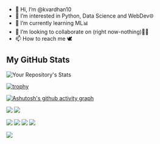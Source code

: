 - 👋 Hi, I’m @kvardhan10
- 👀 I’m interested in Python, Data Science and WebDev🌐
- 🌱 I’m currently learning ML📊
- 💞️ I’m looking to collaborate on (right now-nothing)👨‍💻
- 📫 How to reach me 🕊️




## My GitHub Stats
<!-- ![Your Repository's Stats](https://github-readme-stats.vercel.app/api?username=kvardhan10&show_icons=true)   --> 

![Your Repository's Stats](https://github-readme-stats.vercel.app/api/top-langs/?username=kvardhan10&theme=blue-green)

<!-- [![GitHub Streak](https://github-readme-streak-stats.herokuapp.com/?user=kvardhan10)](https://git.io/streak-stats) -->

[![trophy](https://github-profile-trophy.vercel.app/?username=kvardhan10&row=1&title=Joined2020,Commits,Repositories&theme=alduin&margin-w=20&no-bg=true)](https://github.com/kvardhan10/github-profile-trophy)

<!-- ![Profile View Counter](https://komarev.com/ghpvc/?username=kvardhan10) -->

[![Ashutosh's github activity graph](https://activity-graph.herokuapp.com/graph?username=kvardhan10&theme=react-dark&area=true&hide_border=true&custom_title=GIT%20ACTIVITY)](https://github.com/kvardhan10/github-readme-activity-graph)

<!-- ![](https://starchart.cc/{username}/{repo}.svg) -->

![](https://img.shields.io/badge/Python-3776AB?style=for-the-badge&logo=python&logoColor=white)
![](https://img.shields.io/badge/Flask-000000?style=for-the-badge&logo=flask&logoColor=white)

![](https://img.shields.io/badge/HTML5-E34F26?style=for-the-badge&logo=html5&logoColor=white)
![](https://img.shields.io/badge/CSS3-1572B6?style=for-the-badge&logo=css3&logoColor=white)
![](https://img.shields.io/badge/JavaScript-F7DF1E?style=for-the-badge&logo=javascript&logoColor=black)
![](https://img.shields.io/badge/Bootstrap-563D7C?style=for-the-badge&logo=bootstrap&logoColor=white)

<!-- ![](https://img.shields.io/badge/SQLite-07405E?style=for-the-badge&logo=sqlite&logoColor=white)

![](https://img.shields.io/badge/Ubuntu-E95420?style=for-the-badge&logo=ubuntu&logoColor=white)
![](https://img.shields.io/badge/Go-00ADD8?style=for-the-badge&logo=go&logoColor=white)
![](https://img.shields.io/badge/C-00599C?style=for-the-badge&logo=c&logoColor=white)
![](https://img.shields.io/badge/C%2B%2B-00599C?style=for-the-badge&logo=c%2B%2B&logoColor=white) -->
![](https://img.shields.io/badge/Java-ED8B00?style=for-the-badge&logo=java&logoColor=white)
<!-- ![](https://img.shields.io/badge/PHP-777BB4?style=for-the-badge&logo=php&logoColor=white)  -->


<!---
kvardhan10/kvardhan10 is a ✨ special ✨ repository because its `README.md` (this file) appears on your GitHub profile.
You can click the Preview link to take a look at your changes.
--->
